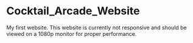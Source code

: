 # Cocktail_Arcade_Website
My first website.
This website is currently not responsive and should be viewed on a 1080p monitor for proper performance.
